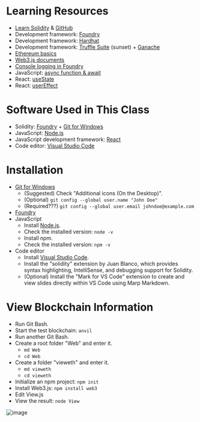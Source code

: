 # Learning Resources
+ [Learn Solidity](https://www.alchemy.com/university/courses/solidity) & [GitHub](https://github.com/alchemyplatform/learn-solidity-presentations)
+ Development framework: [Foundry](https://book.getfoundry.sh/)
+ Development framework: [Hardhat](https://hardhat.org/)
+ Development framework: [Truffle Suite](https://archive.trufflesuite.com/) (sunset) + [Ganache](https://archive.trufflesuite.com/ganache/)
+ [Ethereum basics](https://docs.alchemy.com/docs/ethereum-basics)
+ [Web3.js documents](https://docs.web3js.org/)
+ [Console logging in Foundry](https://book.getfoundry.sh/reference/forge-std/console-log)
+ JavaScript: [async function & await](https://www.casper.tw/development/2020/10/16/async-await/)
+ React: [useState](https://react.dev/reference/react/useState)
+ React: [userEffect](https://react.dev/reference/react/useEffect)

# Software Used in This Class
+ Solidity: [Foundry](https://book.getfoundry.sh/) + [Git for Windows](https://gitforwindows.org/)
+ JavaScript: [Node.js](https://nodejs.org/en/download/prebuilt-installer)
+ JavaScript development framework: [React](https://react.dev/)
+ Code editor: [Visual Studio Code](https://code.visualstudio.com/)

# Installation
+ [Git for Windows](https://gitforwindows.org/)
  - (Suggested) Check "Additional icons (On the Desktop)".
  - (Optional) `git config --global user.name "John Doe"`
  - (Required???) `git config --global user.email johndoe@example.com`
+ [Foundry](https://book.getfoundry.sh/)
+ JavaScript
  - Install [Node.js](https://nodejs.org/en/download/prebuilt-installer).
  - Check the installed version: `node -v`
  - Install npm.
  - Check the installed version: `npm -v`
+ Code editor
  - Install [Visual Studio Code](https://code.visualstudio.com/).
  - Install the "solidity" extension by Juan Blanco, which provides syntax highlighting, IntelliSense, and debugging support for Solidity.
  - (Optional) Install the "Mark for VS Code" extension to create and view slides directly within VS Code using Marp Markdown.

# View Blockchain Information
+ Run Git Bash.
+ Start the test blockchain: `anvil`
+ Run another Git Bash.
+ Create a root folder "Web" and enter it.
  - `md Web`
  - `cd Web`
+ Create a folder "vieweth" and enter it.
  - `md vieweth`
  - `cd vieweth`
+ Initialize an npm project: `npm init`
+ Install Web3.js: `npm install web3`
+ Edit View.js
+ View the result: `node View`

![image](https://book.getfoundry.sh/images/foundry-banner.png)
